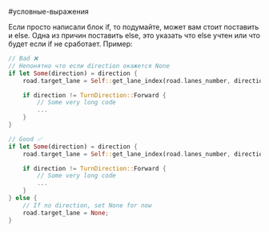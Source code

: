 #условные-выражения 

Если просто написали блок if, то подумайте, может вам стоит поставить и else. Одна из причин поставить else, это указать что else учтен или что будет если if не сработает.
Пример:
```rust
// Bad ❌
// Непонятно что если direction окажется None
if let Some(direction) = direction {
	road.target_lane = Self::get_lane_index(road.lanes_number, direction));

	if direction != TurnDirection::Forward {
		// Some very long code
		...
	}
}

// Good ✅
if let Some(direction) = direction {
	road.target_lane = Self::get_lane_index(road.lanes_number, direction));

	if direction != TurnDirection::Forward {
		// Some very long code
		...
	}
} else {
	// If no direction, set None for now
	road.target_lane = None;
}
```